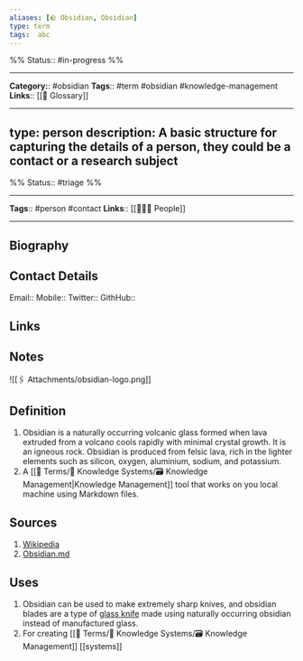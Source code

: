 ```yaml
---
aliases: [🪨 Obsidian, Obsidian]
type: term
tags:  abc
---
```

%%
Status:: #in-progress 
%%

---
**Category:**: #obsidian 
**Tags**:: #term #obsidian #knowledge-management 
**Links**:: [[📇 Glossary]]

------
type: person
description: A basic structure for capturing the details of a person, they could be a contact or a research subject
---
%%
Status:: #triage
%%

---
**Tags**:: #person #contact
**Links**:: [[👨‍👧‍👦 People]]

---

## Biography
<!-- If you have a bio of the person, you can enter it here -->

## Contact Details
<!-- If the person is a contact, put their details here -->
Email:: 
Mobile::
Twitter::
GithHub::

## Links
<!-- Any links go here, like book or article links, links to bios, wiki pages, etc -->

## Notes
<!-- Any additional notes -->

![[🖇 Attachments/obsidian-logo.png]]

## Definition
1. Obsidian is a naturally occurring volcanic glass formed when lava extruded from a volcano cools rapidly with minimal crystal growth. It is an igneous rock. Obsidian is produced from felsic lava, rich in the lighter elements such as silicon, oxygen, aluminium, sodium, and potassium.
2. A [[📇 Terms/🧠 Knowledge Systems/🗃 Knowledge Management|Knowledge Management]] tool that works on you local machine using Markdown files.

## Sources
1. [Wikipedia](https://en.wikipedia.org/wiki/Obsidian)
2. [Obsidian.md](https://obsidian.md)

## Uses
1. Obsidian can be used to make extremely sharp knives, and obsidian blades are a type of [glass knife](https://en.wikipedia.org/wiki/Glass_knife) made using naturally occurring obsidian instead of manufactured glass.
2. For creating [[📇 Terms/🧠 Knowledge Systems/🗃 Knowledge Management]] [[systems]]